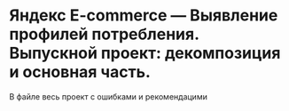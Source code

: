 # Яндекс E-commerce — Выявление профилей потребления. Выпускной проект: декомпозиция и основная часть.
В файле весь проект с ошибками и рекомендацими
